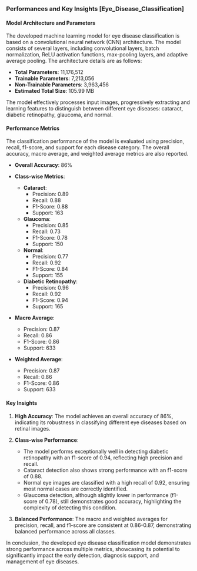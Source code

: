 ### Performances and Key Insights [Eye_Disease_Classification]

#### Model Architecture and Parameters

The developed machine learning model for eye disease classification is based on a convolutional neural network (CNN) architecture. The model consists of several layers, including convolutional layers, batch normalization, ReLU activation functions, max-pooling layers, and adaptive average pooling. The architecture details are as follows:

- **Total Parameters**: 11,176,512
- **Trainable Parameters**: 7,213,056
- **Non-Trainable Parameters**: 3,963,456
- **Estimated Total Size**: 105.99 MB

The model effectively processes input images, progressively extracting and learning features to distinguish between different eye diseases: cataract, diabetic retinopathy, glaucoma, and normal.

#### Performance Metrics

The classification performance of the model is evaluated using precision, recall, f1-score, and support for each disease category. The overall accuracy, macro average, and weighted average metrics are also reported.

- **Overall Accuracy**: 86%
  
- **Class-wise Metrics**:
  - **Cataract**:
    - Precision: 0.89
    - Recall: 0.88
    - F1-Score: 0.88
    - Support: 163
  - **Glaucoma**:
    - Precision: 0.85
    - Recall: 0.73
    - F1-Score: 0.78
    - Support: 150
  - **Normal**:
    - Precision: 0.77
    - Recall: 0.92
    - F1-Score: 0.84
    - Support: 155
  - **Diabetic Retinopathy**:
    - Precision: 0.96
    - Recall: 0.92
    - F1-Score: 0.94
    - Support: 165

- **Macro Average**:
  - Precision: 0.87
  - Recall: 0.86
  - F1-Score: 0.86
  - Support: 633
  
- **Weighted Average**:
  - Precision: 0.87
  - Recall: 0.86
  - F1-Score: 0.86
  - Support: 633

#### Key Insights

1. **High Accuracy**: The model achieves an overall accuracy of 86%, indicating its robustness in classifying different eye diseases based on retinal images.

2. **Class-wise Performance**:
   - The model performs exceptionally well in detecting diabetic retinopathy with an f1-score of 0.94, reflecting high precision and recall.
   - Cataract detection also shows strong performance with an f1-score of 0.88.
   - Normal eye images are classified with a high recall of 0.92, ensuring most normal cases are correctly identified.
   - Glaucoma detection, although slightly lower in performance (f1-score of 0.78), still demonstrates good accuracy, highlighting the complexity of detecting this condition.

3. **Balanced Performance**: The macro and weighted averages for precision, recall, and f1-score are consistent at 0.86-0.87, demonstrating balanced performance across all classes.

In conclusion, the developed eye disease classification model demonstrates strong performance across multiple metrics, showcasing its potential to significantly impact the early detection, diagnosis support, and management of eye diseases.
